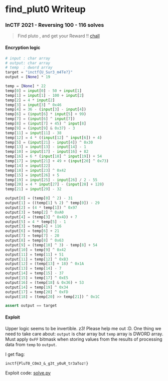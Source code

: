 # find_plut0 Writeup

### InCTF 2021 - Reversing 100 - 116 solves

> Find pluto , and get your Reward !!
> [chall](./chall)

#### Encryption logic

```python
# input : char array
# output: char array
# temp  : dword array
target = "inctf{U_Sur3_m4Te?}"
output = [None] * 19

temp = [None] * 22 
temp[0] = input[0] - 50 + input[1]
temp[1] = input[1] - 100 + input[2]
temp[2] = 4 * input[2]
temp[3] = input[3] ^ 0x46
temp[4] = 36 - (input[3] - input[4])
temp[6] = (input[6] * input[5] + 99)
temp[7] = (input[6] ^ input[7])
temp[8] = (input[7] + 45) ^ input[8]
temp[9] = (input[9] & 0x37) - 3
temp[11] = input[11] - 38
temp[12] = 4 * ((input[12] ^ input[6]) + 4)
temp[5] = (input[21] - input[4]) ^ 0x30
temp[13] = input[13] - input[14] - 1
temp[10] = input[17] - input[16] + 82
temp[16] = 6 * (input[18] ^ input[19]) + 54
temp[17] = input[21] + 49 + (input[20] ^ 0x73)
temp[14] = input[22]
temp[18] = input[23] ^ 0x42
temp[15] = input[26] + 5
temp[19] = input[25] - input[26] / 2 - 55
temp[20] = 4 * input[27] - (input[28] + 128)
temp[21] = input[29] - 32

output[0] = (temp[0] ^ 2) - 31
output[1] = ((temp[1] % 2) ^ temp[0]) - 29
output[2] = (4 * temp[1]) ^ 0x97
output[3] = temp[2] ^ 0xA0
output[4] = (temp[3] ^ 0x4D) + 7
output[5] = 4 * temp[5] - 1
output[3] = temp[4] + 116
output[6] = temp[6] + 21
output[7] = temp[7] - 20
output[8] = temp[8] ^ 0x63
output[9] = (temp[10] ^ 3) - temp[8] + 54
output[10] = temp[9] ^ 0x42
output[11] = temp[11] + 51
output[11] = temp[12] ^ 0xB3
output[12] = (temp[13] + 18) ^ 0x1A
output[13] = temp[14] - 7
output[14] = temp[15] - 37
output[15] = temp[17] ^ 0xE5
output[16] = (temp[18] & 0x36) + 53
output[14] = temp[19] ^ 0x34
output[17] = temp[20] ^ 0xFD
output[18] = (temp[20] >> temp[21]) ^ 0x1C

assert output == target
```


#### Exploit

Upper logic seems to be invertible. z3! Please help me out :D. One thing we need to take care about: `output` is char array but `temp` array is DWORD array. Must apply `0xFF` bitmask when storing values from the results of processing data from `temp` to `output`.

I get flag:

```
inctf{PluT0_C0m3_&_g3t_y0uR_tr3aToz!}
```

Exploit code: [solve.py](solve.py)
